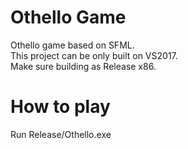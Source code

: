 # Othello Game
Othello game based on SFML.  
This project can be only built on VS2017.  
Make sure building as Release x86.  

# How to play
Run Release/Othello.exe
